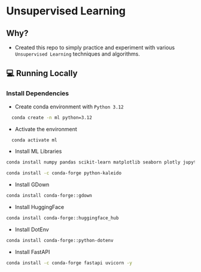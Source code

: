 # Unsupervised Learning

## Why?
* Created this repo to simply practice and experiment with various `Unsupervised Learning` techniques and algorithms.

## 💻 Running Locally

### Install Dependencies

- Create conda environment with `Python 3.12`

```bash
  conda create -n ml python=3.12
```

- Activate the environment

```bash
  conda activate ml
```

- Install ML Libraries

```bash
conda install numpy pandas scikit-learn matplotlib seaborn plotly jupyter ipykernel -y
```

```bash
conda install -c conda-forge python-kaleido
```

- Install GDown
```bash
conda install conda-forge::gdown
```

- Install HuggingFace
```bash
conda install conda-forge::huggingface_hub
```



- Install DotEnv
```bash
conda install conda-forge::python-dotenv
```

- Install FastAPI

```bash
conda install -c conda-forge fastapi uvicorn -y
```

